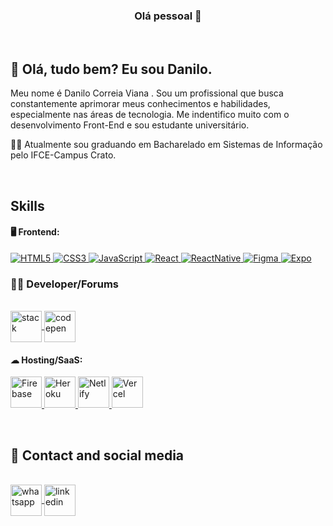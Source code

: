 <h3 align="center">Olá pessoal 👋</h3>

<br>

## 🖖 Olá, tudo bem? Eu sou Danilo.
Meu nome é Danilo Correia Viana .
Sou um profissional que busca constantemente aprimorar meus conhecimentos
e habilidades, especialmente nas áreas de tecnologia. Me indentifico muito com o desenvolvimento Front-End e sou estudante universitário.

👨‍🎓 Atualmente sou graduando em Bacharelado em Sistemas de Informação pelo IFCE-Campus Crato.


<div align="center">
  

<br>  
  
</div>

## Skills

#### 🖥️ Frontend:
<p>
    <a href="https://developer.mozilla.org/en-US/docs/Glossary/HTML5" target="_blank" rel="noreferrer">
        <img src="https://img.shields.io/badge/HTML5-E34F26?style=for-the-badge&logo=html5&logoColor=white" alt="HTML5" title="html5" />
    </a>
    <a href="https://www.w3.org/TR/CSS/#css" target="_blank" rel="noreferrer">
        <img src="https://img.shields.io/badge/CSS3-1572B6?style=for-the-badge&logo=css3&logoColor=white" alt="CSS3" title="css3" />
    </a>
    <a href="https://developer.mozilla.org/en-US/docs/Web/JavaScript" target="_blank" rel="noreferrer">
        <img src="https://img.shields.io/badge/JavaScript-F7DF1E?style=for-the-badge&logo=javascript&logoColor=000000" alt="JavaScript" title="javascript"/>
    </a>
    <a href="https://pt-br.reactjs.org/" target="_blank" rel="noreferrer">
        <img src="https://img.shields.io/badge/React-20232A?style=for-the-badge&logo=react&logoColor=61DAFB" alt="React" title="react js"/>
    </a>
    <a href="https://reactnative.dev/docs/getting-started" target="_blank" rel="noreferrer">
        <img src="https://img.shields.io/badge/react_native-%2320232a.svg?style=for-the-badge&logo=react&logoColor=%2361DAFB" alt="ReactNative" title="react native" />
    </a>
    <a href="https://www.figma.com/developers" target="_blank" rel="noreferrer">
        <img src="https://img.shields.io/badge/figma-%23F24E1E.svg?style=for-the-badge&logo=figma&logoColor=white" alt="Figma" title="figma" />
    </a>
    <a href="https://docs.expo.dev/" target="_blank" rel="noreferrer">
        <img src="https://img.shields.io/badge/expo-1C1E24?style=for-the-badge&logo=expo&logoColor=#D04A37" alt="Expo" title="expo" />
    </a>
</p>



### 🧑‍💻 Developer/Forums

<div style="display: inline_block"><br>
   <a href="https://stackoverflow.com" target="_blank" rel="noreffer"> 
      <img align="center" alt="stack" height="50" src="https://cdn.icon-icons.com/icons2/2699/PNG/512/stackoverflow_logo_icon_170707.png">
   </a>
    
  <a href="https://codepen.io" target="_blank" rel="noreffer">
      <img align="center" alt="codepen" height="50" src="https://cdn1.iconfinder.com/data/icons/logotypes/32/circle-linkedin-512.png"> 
  </a>
</div>

#### ☁ Hosting/SaaS:
<p>
    <a href="https://firebase.google.com/docs?hl=pt-br" target="_blank" rel="noreffer">
        <img src="https://cdn4.iconfinder.com/data/icons/google-i-o-2016/512/google_firebase-2-512.png" alt="Firebase" height="50" title="firebase">
    </a>
    <a href="https://www.heroku.com/" target="_blank" rel="noreffer">
        <img src="https://cdn.icon-icons.com/icons2/2415/PNG/512/heroku_plain_wordmark_logo_icon_146480.png" alt="Heroku"  height="50" title="heroku">
    </a>
    <a href="https://www.netlify.com/" target="_blank" rel="noreffer">
        <img src="https://pics.freeicons.io/uploads/icons/png/11987465721551941710-512.png" alt="Netlify"  height="50" title="netlify">
    </a>
    <a href="https://vercel.com/" target="_blank" rel="noreffer">
        <img src="https://karmanivero.us/assets/images/logo-vercel.png" alt="Vercel"  height="50" title="vercel">
    </a>

</p>



<br>

## 	📱 Contact and social media
<div style="display: inline_block"><br>
   <a href="https://wa.me/5588988183118" target="_blank" rel="noreffer"> 
      <img align="center" alt="whatsapp" height="50" src="https://pics.freeicons.io/uploads/icons/png/15755769251556105345-512.png" title="whatsapp">
   </a>
    
  <a href="linkedin.com/in/danilo-correia-viana-3118a921a/" target="_blank" rel="noreffer">
      <img align="center" alt="linkedin" height="50" src="https://cdn1.iconfinder.com/data/icons/logotypes/32/circle-linkedin-512.png" title="linkedin"> 
  </a>
</div>









